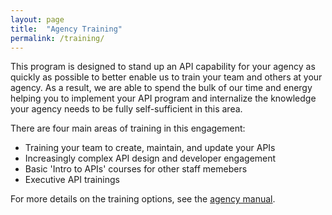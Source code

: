 ```yaml
---
layout: page
title:  "Agency Training"
permalink: /training/
---
```



This program is designed to stand up an API capability for your agency as quickly as possible to better enable us to train your team and others at your agency. As a result, we are able to spend the bulk of our time and energy helping you to implement your API program and internalize the knowledge your agency needs to be fully self-sufficient in this area.  

There are four main areas of training in this engagement:  

* Training your team to create, maintain, and update your APIs
* Increasingly complex API design and developer engagement
* Basic 'Intro to APIs' courses for other staff memebers 
* Executive API trainings

For more details on the training options, see the [agency manual](https://pages.18f.gov/api-program/agency-manual).  


